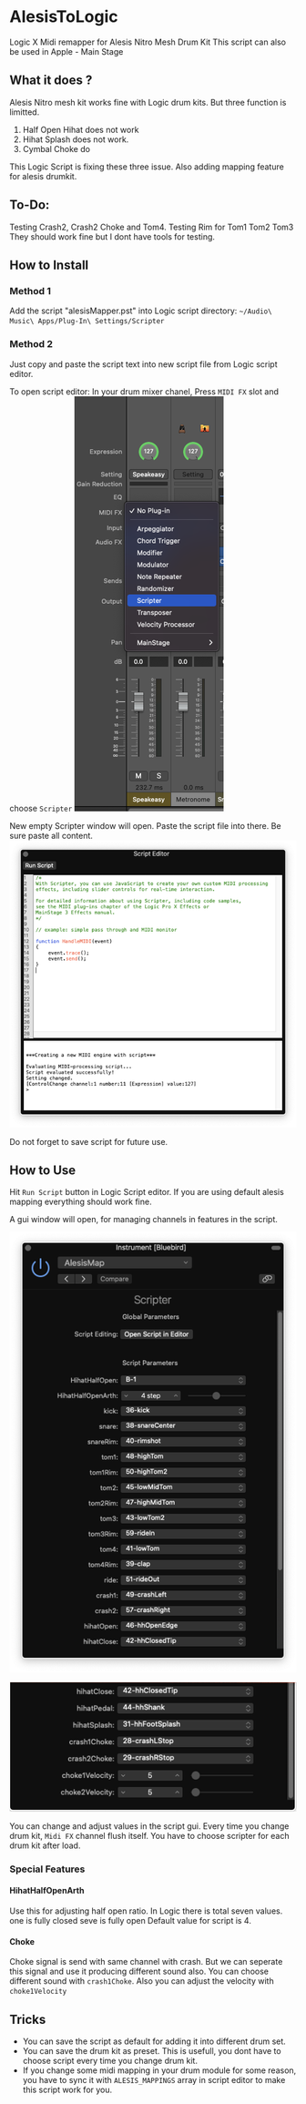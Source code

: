 # AlesisToLogic
Logic X Midi remapper for Alesis Nitro Mesh Drum Kit 
This script can also be used in Apple - Main Stage


## What it does ?

Alesis Nitro mesh kit works fine with Logic drum kits. But three function is limitted.

1. Half Open Hihat does not work
2. Hihat Splash does not work. 
3. Cymbal Choke do 

This Logic Script is fixing these three issue. Also adding mapping feature for alesis drumkit.


## To-Do:

Testing Crash2, Crash2 Choke and Tom4.
Testing Rim for Tom1 Tom2 Tom3
They should work fine but I dont have tools for testing.


## How to Install
### Method 1 
Add the script "alesisMapper.pst" into Logic script directory: `~/Audio\ Music\ Apps/Plug-In\ Settings/Scripter`

### Method 2
Just copy and paste the script text into new script file from Logic script editor. 

To open script editor: 
In your drum mixer chanel, Press `MIDI FX` slot and choose `Scripter`
![Menu](asset/script_menu.png)

New empty Scripter window will open. Paste the script file into there. Be sure paste all content. 
![Window](asset/script_window.png)


Do not forget to save script for future use.

## How to Use

Hit `Run Script` button in Logic Script editor. 
If you are using default alesis mapping everything should work fine.

A gui window will open, for managing channels in features in the script.

![Gui1](asset/gui1.png)

![Gui2](asset/gui2.png)

You can change and adjust values in the script gui. 
Every time you change drum kit, `Midi FX` channel flush itself. You have to choose scripter for each drum kit after load.


### Special Features

#### HihatHalfOpenArth

Use this for adjusting half open ratio. In Logic there is total seven values. 
one is fully closed
seve is fully open
Default value for script is 4.

#### Choke

Choke signal is send with same channel with crash. But we can seperate this signal and use it producing different sound also. You can choose different sound with `crash1Choke`. Also you can adjust the velocity with `choke1Velocity`  

## Tricks
 
 * You can save the script as default for adding it into different drum set.
 * You can save the drum kit as preset. This is usefull, you dont have to choose script every time you change drum kit.
 * If you change some midi mapping in your drum module for some reason, you have to sync it with  `ALESIS_MAPPINGS` array in script editor to make this script work for you.
